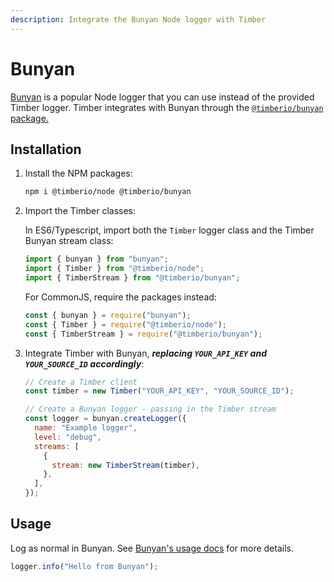 ```yaml
---
description: Integrate the Bunyan Node logger with Timber
---
```


# Bunyan

[Bunyan](https://github.com/trentm/node-bunyan) is a popular Node logger that you can use instead of the provided Timber logger. Timber integrates with Bunyan through the [`@timberio/bunyan` package.](https://www.npmjs.com/package/@timberio/bunyan)

## Installation

1. Install the NPM packages:  


   ```bash
   npm i @timberio/node @timberio/bunyan
   ```

2. Import the Timber classes:  


   In ES6/Typescript, import both the `Timber` logger class and the Timber Bunyan stream class:  


   ```javascript
   import { bunyan } from "bunyan";
   import { Timber } from "@timberio/node";
   import { TimberStream } from "@timberio/bunyan";
   ```

   For CommonJS, require the packages instead:  


   ```javascript
   const { bunyan } = require("bunyan");
   const { Timber } = require("@timberio/node");
   const { TimberStream } = require("@timberio/bunyan");
   ```

3. Integrate Timber with Bunyan, _**replacing `YOUR_API_KEY` and `YOUR_SOURCE_ID` accordingly**_:  


   ```javascript
   // Create a Timber client
   const timber = new Timber("YOUR_API_KEY", "YOUR_SOURCE_ID");

   // Create a Bunyan logger - passing in the Timber stream
   const logger = bunyan.createLogger({
     name: "Example logger",
     level: "debug",
     streams: [
       {
         stream: new TimberStream(timber),
       },
     ],
   });
   ```

## Usage

Log as normal in Bunyan. See [Bunyan's usage docs](https://github.com/trentm/node-bunyan#table-of-contents) for more details.

```javascript
logger.info("Hello from Bunyan");
```

